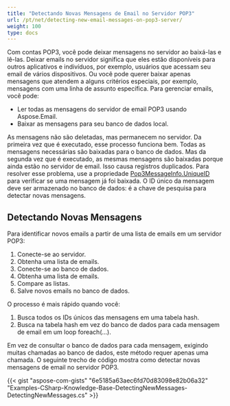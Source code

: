 ```yaml
---
title: "Detectando Novas Mensagens de Email no Servidor POP3"
url: /pt/net/detecting-new-email-messages-on-pop3-server/
weight: 100
type: docs
---
```



Com contas POP3, você pode deixar mensagens no servidor ao baixá-las e lê-las. Deixar emails no servidor significa que eles estão disponíveis para outros aplicativos e indivíduos, por exemplo, usuários que acessam seu email de vários dispositivos. Ou você pode querer baixar apenas mensagens que atendem a alguns critérios especiais, por exemplo, mensagens com uma linha de assunto específica. Para gerenciar emails, você pode:

- Ler todas as mensagens do servidor de email POP3 usando Aspose.Email.
- Baixar as mensagens para seu banco de dados local.

As mensagens não são deletadas, mas permanecem no servidor. Da primeira vez que é executado, esse processo funciona bem. Todas as mensagens necessárias são baixadas para o banco de dados. Mas da segunda vez que é executado, as mesmas mensagens são baixadas porque ainda estão no servidor de email. Isso causa registros duplicados. Para resolver esse problema, use a propriedade [Pop3MessageInfo.UniqueID](https://apireference.aspose.com/net/email/aspose.email.clients.pop3/pop3messageinfo/properties/uniqueid) para verificar se uma mensagem já foi baixada. O ID único da mensagem deve ser armazenado no banco de dados: é a chave de pesquisa para detectar novas mensagens.
## **Detectando Novas Mensagens**
Para identificar novos emails a partir de uma lista de emails em um servidor POP3:

1. Conecte-se ao servidor.
1. Obtenha uma lista de emails.
1. Conecte-se ao banco de dados.
1. Obtenha uma lista de emails.
1. Compare as listas.
1. Salve novos emails no banco de dados.

O processo é mais rápido quando você:

1. Busca todos os IDs únicos das mensagens em uma tabela hash.
1. Busca na tabela hash em vez do banco de dados para cada mensagem de email em um loop foreach(…).

Em vez de consultar o banco de dados para cada mensagem, exigindo muitas chamadas ao banco de dados, este método requer apenas uma chamada. O seguinte trecho de código mostra como detectar novas mensagens de email no servidor POP3.



{{< gist "aspose-com-gists" "6e5185a63aec6fd70d83098e82b06a32" "Examples-CSharp-Knowledge-Base-DetectingNewMessages-DetectingNewMessages.cs" >}}